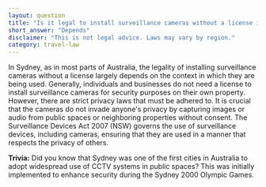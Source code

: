 ```yaml
---
layout: question
title: "Is it legal to install surveillance cameras without a license in Sydney suburbs?"
short_answer: "Depends"
disclaimer: "This is not legal advice. Laws may vary by region."
category: travel-law
---
```

In Sydney, as in most parts of Australia, the legality of installing surveillance cameras without a license largely depends on the context in which they are being used. Generally, individuals and businesses do not need a license to install surveillance cameras for security purposes on their own property. However, there are strict privacy laws that must be adhered to. It is crucial that the cameras do not invade anyone's privacy by capturing images or audio from public spaces or neighboring properties without consent. The Surveillance Devices Act 2007 (NSW) governs the use of surveillance devices, including cameras, ensuring that they are used in a manner that respects the privacy of others.

**Trivia:** Did you know that Sydney was one of the first cities in Australia to adopt widespread use of CCTV systems in public spaces? This was initially implemented to enhance security during the Sydney 2000 Olympic Games.
